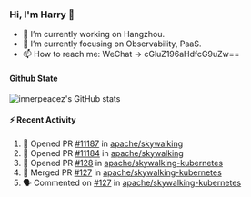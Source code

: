 ### Hi, I'm Harry 👋

<!--
**innerpeacez/innerpeacez** is a ✨ _special_ ✨ repository because its `README.md` (this file) appears on your GitHub profile.

Here are some ideas to get you started:

- 🔭 I’m currently working on ...
- 🌱 I’m currently learning ...
- 👯 I’m looking to collaborate on ...
- 🤔 I’m looking for help with ...
- 💬 Ask me about ...
- 📫 How to reach me: ...
- 😄 Pronouns: ...
- ⚡ Fun fact: ...
-->

- 🔭 I’m currently working on Hangzhou.
- 🌱 I’m currently focusing on Observability, PaaS.
- 📫 How to reach me: WeChat -> cGluZ196aHdfcG9uZw==

#### Github State

![innerpeacez's GitHub stats](https://github-readme-stats.vercel.app/api?username=innerpeacez&theme=buefy&show_icons=true)

#### :zap: Recent Activity

<!--START_SECTION:activity-->
1. 💪 Opened PR [#11187](https://github.com/apache/skywalking/pull/11187) in [apache/skywalking](https://github.com/apache/skywalking)
2. 💪 Opened PR [#11184](https://github.com/apache/skywalking/pull/11184) in [apache/skywalking](https://github.com/apache/skywalking)
3. 💪 Opened PR [#128](https://github.com/apache/skywalking-kubernetes/pull/128) in [apache/skywalking-kubernetes](https://github.com/apache/skywalking-kubernetes)
4. 🎉 Merged PR [#127](https://github.com/apache/skywalking-kubernetes/pull/127) in [apache/skywalking-kubernetes](https://github.com/apache/skywalking-kubernetes)
5. 🗣 Commented on [#127](https://github.com/apache/skywalking-kubernetes/pull/127#issuecomment-1649566565) in [apache/skywalking-kubernetes](https://github.com/apache/skywalking-kubernetes)
<!--END_SECTION:activity-->